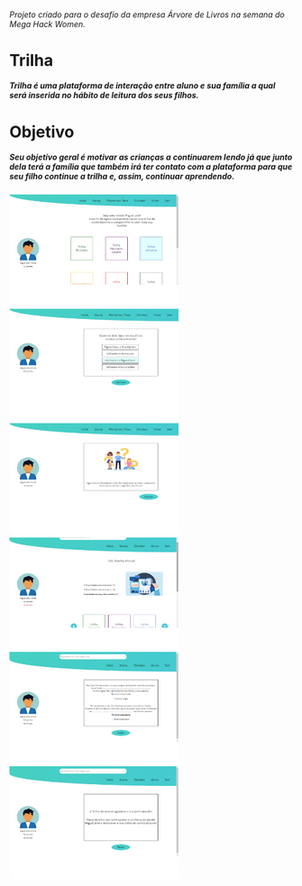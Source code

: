 ###### Projeto criado para o desafio da empresa Árvore de Livros na semana do Mega Hack Women.

# Trilha
##### Trilha é uma plataforma de interação entre aluno e sua família a qual será inserida no hábito de leitura dos seus filhos.

# Objetivo
##### Seu objetivo geral é motivar as crianças a continuarem lendo já que junto dela terá a família que também irá ter contato com a plataforma para que seu filho continue a trilha e, assim, continuar aprendendo.

<img src='src/assets/home_aluno.jpg' alt='Home Aluno' width='300px' height='200px' />
<img src='src/assets/trilha_aluno.jpg' alt='Trilha Aluno' width='300px' height='200px' />
<img src='src/assets/tela_de_espera_aluno.jpg' alt='Trilha Aluno' width='300px' height='200px' />
<img src='src/assets/home_tutor.jpg' alt='Trilha Aluno' width='300px' height='200px' />
<img src='src/assets/pergunta_tutor.jpg' alt='Trilha Aluno' width='300px' height='200px' />
<img src='src/assets/validacao_tutor.jpg' alt='Trilha Aluno' width='300px' height='200px' />